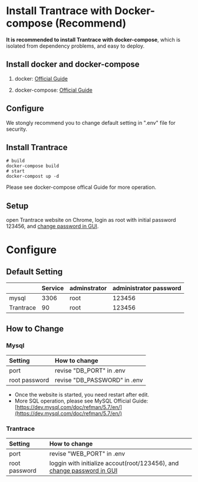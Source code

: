 # Install Trantrace with Docker-compose \(Recommend\)
<span id='install'></span>

<!-- toc -->

**It is recommended to install Trantrace with docker-compose**, which is isolated from dependency problems, and easy to deploy.

## Install docker and docker-compose

<span id='docker'></span>

1. docker: [Official Guide](https://docs.docker.com/install/)

2. docker-compose: [Official Guide](https://docs.docker.com/compose/install/)  


## Configure

We stongly recommend you to change default setting in ".env" file for security.





## Install Trantrace

```
# build
docker-compose build
# start
docker-compost up -d
```

Please see docker-compose offical Guide for more operation.

## Setup

open Trantrace website on Chrome, login as root with initial password 123456, and  [change password in GUI](../getting-started/registration.md#change-password).



# Configure

## Default Setting

|  | Service | adminstrator | administrator password |
| :--- | :--- | :--- | :--- |
| mysql | 3306 | root | 123456 |
| Trantrace | 90 | root | 123456 |

## How to Change

### Mysql

| Setting | How to change |
| :--- | :--- |
| port | revise "DB\_PORT" in .env |
| root password | revise "DB\_PASSWORD" in .env |


* Once the  website is started, you need restart after edit.
* More SQL operation, please see MySQL Official Guide: [https://dev.mysql.com/doc/refman/5.7/en/](https://dev.mysql.com/doc/refman/5.7/en/)

### Trantrace

| Setting | How to change |
| :--- | :--- |
| port | revise "WEB\_PORT" in .env |
| root password | loggin with initialize accout\(root/123456\), and [change password in GUI](../getting-started/registration.md#change-password) |



